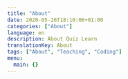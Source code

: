 ```yaml
---
title: "About"
date: 2020-05-26T18:10:06+01:00
categories: ["About"]
language: en
description: About Quiz Learn
translationKey: About
tags: ["About", "Teaching", "Coding"]
menu:
  main: {}
---
```

